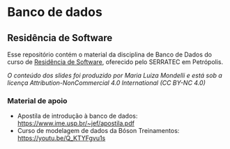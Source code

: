 # Banco de dados 
## Residência de Software

Esse repositório contém o material da disciplina de Banco de Dados do curso de [Residência de Software](http://serratec.org/residencia-de-software/), oferecido pelo SERRATEC em Petrópolis.

_O conteúdo dos slides foi produzido por Maria Luiza Mondelli e está sob a licença Attribution-NonCommercial 4.0 International (CC BY-NC 4.0)_

### Material de apoio

* Apostila de introdução à banco de dados: https://www.ime.usp.br/~jef/apostila.pdf
* Curso de modelagem de dados da Bóson Treinamentos: https://youtu.be/Q_KTYFgvu1s
